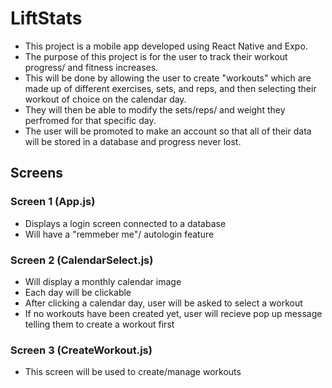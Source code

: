 # LiftStats

- This project is a mobile app developed using React Native and Expo.
- The purpose of this project is for the user to track their workout progress/ and fitness increases.
- This will be done by allowing the user to create "workouts" which are made up of different exercises, sets, and reps, and then selecting their workout of choice on the calendar day.
- They will then be able to modify the sets/reps/ and weight they perfromed for that specific day.
- The user will be promoted to make an account so that all of their data will be stored in a database and progress never lost.

## Screens

### Screen 1 (App.js)

- Displays a login screen connected to a database
- Will have a "remmeber me"/ autologin feature

### Screen 2 (CalendarSelect.js)

- Will display a monthly calendar image
- Each day will be clickable
- After clicking a calendar day, user will be asked to select a workout
- If no workouts have been created yet, user will recieve pop up message telling them to create a workout first

### Screen 3 (CreateWorkout.js)

- This screen will be used to create/manage workouts
